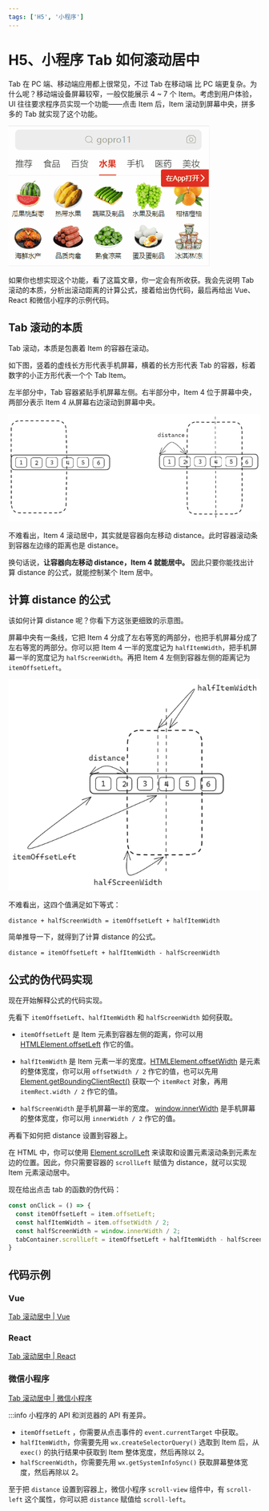 ```yaml
---
tags: ['H5', '小程序']
---
```


# H5、小程序 Tab 如何滚动居中

Tab 在 PC 端、移动端应用都上很常见，不过 Tab 在移动端 比 PC 端更复杂。为什么呢？移动端设备屏幕较窄，一般仅能展示 4 ~ 7 个 Item。考虑到用户体验，UI 往往要求程序员实现一个功能——点击 Item 后，Item 滚动到屏幕中央，拼多多的 Tab 就实现了这个功能。

![](./img/pdd.gif)

如果你也想实现这个功能，看了这篇文章，你一定会有所收获。我会先说明 Tab 滚动的本质，分析出滚动距离的计算公式，接着给出伪代码，最后再给出 Vue、React 和微信小程序的示例代码。

## Tab 滚动的本质

Tab 滚动，本质是包裹着 Item 的容器在滚动。

如下图，竖着的虚线长方形代表手机屏幕，横着的长方形代表 Tab 的容器，标着数字的小正方形代表一个个 Tab Item。

左半部分中，Tab 容器紧贴手机屏幕左侧。右半部分中，Item 4 位于屏幕中央，两部分表示 Item 4 从屏幕右边滚动到屏幕中央。

![](./img/scroll-left.png)

不难看出，Item 4 滚动居中，其实就是容器向左移动 distance。此时容器滚动条到容器左边缘的距离也是 distance。

换句话说，**让容器向左移动 distance，Item 4 就能居中。** 因此只要你能找出计算 distance 的公式，就能控制某个 Item 居中。

## 计算 distance 的公式

该如何计算 distance 呢？你看下方这张更细致的示意图。

屏幕中央有一条线，它把 Item 4 分成了左右等宽的两部分，也把手机屏幕分成了左右等宽的两部分。你可以把 Item 4 一半的宽度记为 `halfItemWidth`，把手机屏幕一半的宽度记为 `halfScreenWidth`。再把 Item 4 左侧到容器左侧的距离记为 `itemOffsetLeft`。

![](./img/calculate-scroll-left.png)

不难看出，这四个值满足如下等式：

```
distance + halfScreenWidth = itemOffsetLeft + halfItemWidth
```

简单推导一下，就得到了计算 distance 的公式。

```
distance = itemOffsetLeft + halfItemWidth - halfScreenWidth
```

## 公式的伪代码实现

现在开始解释公式的代码实现。

先看下 `itemOffsetLeft`、`halfItemWidth` 和 `halfScreenWidth` 如何获取。

- `itemOffsetLeft` 是 Item 元素到容器左侧的距离，你可以用 [HTMLElement.offsetLeft](https://developer.mozilla.org/zh-CN/docs/Web/API/HTMLElement/offsetLeft) 作它的值。

- `halfItemWidth` 是 Item 元素一半的宽度。[HTMLElement.offsetWidth](https://developer.mozilla.org/zh-CN/docs/Web/API/HTMLElement/offsetWidth) 是元素的整体宽度，你可以用 `offsetWidth / 2` 作它的值，也可以先用 [Element.getBoundingClientRect()](https://developer.mozilla.org/zh-CN/docs/Web/API/Element/getBoundingClientRect) 获取一个 `itemRect` 对象，再用 `itemRect.width / 2` 作它的值。 

- `halfScreenWidth` 是手机屏幕一半的宽度。 [window.innerWidth](https://developer.mozilla.org/zh-CN/docs/Web/API/Window/innerWidth) 是手机屏幕的整体宽度，你可以用 `innerWidth / 2` 作它的值。

再看下如何把 distance 设置到容器上。

在 HTML 中，你可以使用 [Element.scrollLeft](https://developer.mozilla.org/zh-CN/docs/Web/API/Element/scrollLeft) 来读取和设置元素滚动条到元素左边的位置。因此，你只需要容器的 `scrollLeft` 赋值为 distance，就可以实现 Item 元素滚动居中。

现在给出点击 tab 的函数的伪代码：

```js
const onClick = () => {
  const itemOffsetLeft = item.offsetLeft;
  const halfItemWidth = item.offsetWidth / 2;
  const halfScreenWidth = window.innerWidth / 2;
  tabContainer.scrollLeft = itemOffsetLeft + halfItemWidth - halfScreenWidth
}
```

## 代码示例

### Vue

[Tab 滚动居中 | Vue](https://codesandbox.io/p/sandbox/vue-tab-scroll-to-center-qxw4vc)

### React

[Tab 滚动居中 | React](https://codesandbox.io/p/sandbox/react-tab-scroll-to-center-22939z)

### 微信小程序

[Tab 滚动居中 | 微信小程序](https://developers.weixin.qq.com/s/npBjVpmj7XKc)

:::info
小程序的 API 和浏览器的 API 有差异。

- `itemOffsetLeft` ，你需要从点击事件的 `event.currentTarget` 中获取。
- `halfItemWidth`，你需要先用 `wx.createSelectorQuery()` 选取到 Item 后，从 `exec()` 的执行结果中获取到 Item 整体宽度，然后再除以 2。
- `halfScreenWidth`，你需要先用 `wx.getSystemInfoSync()` 获取屏幕整体宽度，然后再除以 2。

至于把 `distance` 设置到容器上，微信小程序 `scroll-view` 组件中，有 `scroll-left` 这个属性，你可以把 `distance` 赋值给 `scroll-left`。
